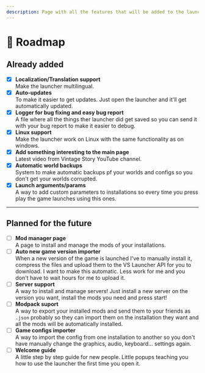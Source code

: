 ```yaml
---
description: Page with all the features that will be added to the launcher.
---
```


# 📝 Roadmap

## Already added

* [x] **Localization/Translation support**\
  Make the launcher multilingual.
* [x] **Auto-updates**\
  To make it easier to get updates. Just open the launcher and it'll get automatically updated.
* [x] **Logger for bug fixing and easy bug report**\
  A file where all the things ther launcher did get saved so you can send it with your bug report to make it easier to debug.
* [x] **Linux support**\
  Make the launcher work on Linux with the same functionality as on windows.
* [x] **Add something interesting to the main page**\
  Latest video from Vintage Story YouTube channel.
* [x] **Automatic world backups**\
  System to make automatic backups pf your worlds and configs so you don't get your worlds corrupted.
* [x] **Launch arguments/params**\
  A way to add custom parameters to installations so every time you press play the game launches using this ones.

***

## Planned for the future

* [ ] **Mod manager page**\
  A page to install and manage the mods of your installations.
* [ ] **Auto new game version importer**\
  When a new version of the game is launched I've to manually install it, compress the files and upload them to the VS Launcher API for you to download. I want to make this automatic. Less work for me and you don't have to wait hours for me to upload it.
* [ ] **Server support**\
  A way to install and manage servers! Just install a new server on the version you want, install the mods you need and press start!
* [ ] **Modpack suport**\
  A way to export your installed mods and send them to your friends as `.json` probably so they can import them on the installation they want and all the mods will be automatically installed.
* [ ] **Game configs importer**\
  A way to import the config from one installation to another so you don't have manually change the graphics, audio, keyboard... settings again.
* [ ] **Welcome guide**\
  A little step by step guide for new people. Little popups teaching you how to use the launcher the first time you open it.
